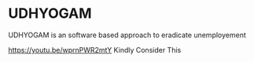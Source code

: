 # UDHYOGAM
UDHYOGAM  is an software based approach to eradicate unemployement

https://youtu.be/wprnPWR2mtY
Kindly Consider This 
